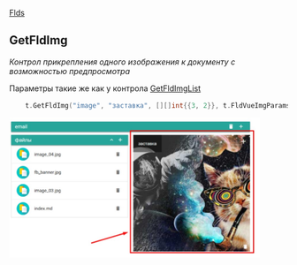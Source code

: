 [Flds](/flds/README.md)

## GetFldImg
*Контрол прикрепления одного изображения к документу с возможностью предпросмотра*

Параметры такие же как у контрола [GetFldImgList](/flds/getFldImgList.md)

```go
    t.GetFldImg("image", "заставка", [][]int{{3, 2}}, t.FldVueImgParams{Crop: "200x300", CanAddUrls: true}, "col-4")
``` 

<img src="flds/fld_img_01.jpg" style="max-width: 600px; width: 90%">
